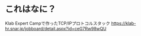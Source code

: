 # これはなに？
Klab Expert Campで作ったTCP/IPプロトコルスタック
https://klab-hr.snar.jp/jobboard/detail.aspx?id=ceG7Rw98wQU
